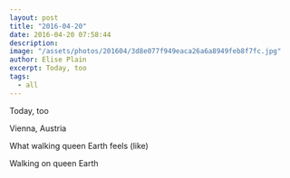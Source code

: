 ```yaml
---
layout: post
title: "2016-04-20"
date: 2016-04-20 07:58:44
description: 
image: "/assets/photos/201604/3d8e077f949eaca26a6a8949feb8f7fc.jpg"
author: Elise Plain
excerpt: Today, too
tags: 
  - all
---
```


Today, too
<p></p>
Vienna, Austria<p>What walking queen Earth feels (like)</p><p>Walking on queen Earth</p>